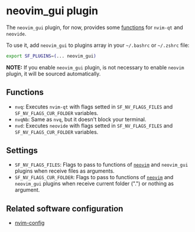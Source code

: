 # neovim_gui plugin

The `neovim_gui` plugin, for now, provides some [functions](#functions) for `nvim-qt` and `neovide`.

To use it, add `neovim_gui` to plugins array in your `~/.bashrc` or `~/.zshrc` file:

```sh
export SF_PLUGINS=(... neovim_gui)
```

**NOTE:** If you enable `neovim_gui` plugin, is not necessary to enable `neovim` plugin, it will be sourced automatically.

## Functions

- `nvq`: Executes `nvim-qt` with flags setted in `SF_NV_FLAGS_FILES` and `SF_NV_FLAGS_CUR_FOLDER` variables.
- `nvqNb`: Same as `nvq`, but it doesn't block your terminal.
- `nvd`: Executes `neovide` with flags setted in `SF_NV_FLAGS_FILES` and `SF_NV_FLAGS_CUR_FOLDER` variables.

## Settings

- `SF_NV_FLAGS_FILES`: Flags to pass to functions of [`neovim`](/plugins/neovim/) and `neovim_gui` plugins when receive files as arguments.
- `SF_NV_FLAGS_CUR_FOLDER`: Flags to pass to functions of [`neovim`](/plugins/neovim/) and `neovim_gui` plugins when receive  current folder (".") or nothing as argument.

## Related software configuration

- [nvim-config](https://github.com/Hdoc1509/nvim-config)
